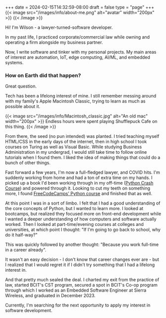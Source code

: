 +++
date = 2024-02-15T14:32:59-08:00
draft = false
type = "page"
+++
{{< image src="/images/info/about-me.png" alt="avatar" width="200px" >}}
{{< /image >}}

Hi! I'm Wilson - a lawyer-turned-software developer.

In my past life, I practiced corporate/commercial law while owning and operating a firm alongside my business partner.

Now, I write software and tinker with my personal projects. My main areas of interest are automation, IoT, edge computing, AI/ML, and embedded systems.

### How on Earth did that happen?
Great question. 

Tech has been a lifelong interest of mine. I still remember messing around with my family's Apple Macintosh Classic, trying to learn as much as possible about it.

{{< image src="/images/info/Macintosh_classic.jpg"  alt="An old mac" width="200px" >}}
Endless hours were spent playing Shufflepuck Cafe on this thing.
{{< /image >}}

From there, the seed (no pun intended) was planted. I tried teaching myself HTML/CSS in the early days of the internet, then in high school I took courses on Turing as well as Visual Basic. While studying Business Administration in my undergrad, I would still take time to follow online tutorials when I found them. I liked the idea of making things that could do a bunch of other things.

Fast forward a few years, I'm now a full-fledged lawyer, and COVID hits. I'm suddenly working from home and had a ton of extra time on my hands. I picked up a book I'd been working through in my off-time ([Python Crash Course](https://nostarch.com/python-crash-course-3rd-edition)) and powered through it. Looking to cut my teeth on something more, I found [FreeCodeCamps' Python course](https://www.freecodecamp.org/learn/python-for-everybody/) and finished that as well.

At this point I was in a sort of limbo. I felt that I had a good understanding of the core concepts of Python, but I wanted to learn more. I looked at bootcamps, but realized they focused more on front-end development while I wanted a deeper understanding of how computers and software actually worked. Then I looked at part-time/evening courses at colleges and universities, at which point I thought: "If I'm going to go back to school, why do it half-way?"

This was quickly followed by another thought: "Because you work full-time in a career already".

It wasn't an easy decision - I don't know that career changes ever are - but I realized that I would regret it if I didn't try something that I had a lifelong interest in.

And that pretty much sealed the deal. I charted my exit from the practice of law, started BCIT's CST program, secured a spot in BCIT's Co-op program through which I worked as an Embedded Software Engineer at Sierra Wireless, and graduated in December 2023. 

Currently, I'm searching for the next opportunity to apply my interest in software development.


